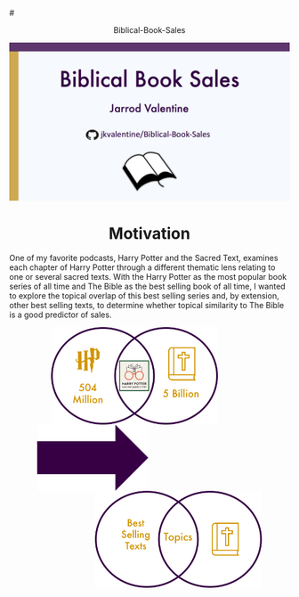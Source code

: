 #<center>Biblical-Book-Sales</center>

![Title Slide](https://github.com/jkvalentine/Biblical-Book-Sales/blob/master/images/title_side.png)

<H1 align="center">Motivation</H1>
<p>One of my favorite podcasts, Harry Potter and the Sacred Text, examines each chapter of Harry Potter through a different thematic lens relating to one or several sacred texts. With the Harry Potter as the most popular book series of all time and The Bible as the best selling book of all time, I wanted to explore the topical overlap of this best selling series and, by extension, other best selling texts, to determine whether topical similarity to The Bible is a good predictor of sales.</p>

<p><img src="https://github.com/jkvalentine/Biblical-Book-Sales/blob/master/images/hp_bible.png" width="300" align="left" style="margin: 0px 75px"/><img src="https://github.com/jkvalentine/Biblical-Book-Sales/blob/master/images/arrow.png" width="200" align="middle" style="margin: 0px 50px"/><img src="https://github.com/jkvalentine/Biblical-Book-Sales/blob/master/images/best_sellers_bible.png" width="300" align="right" style="margin: 0px 50px"/></p>

